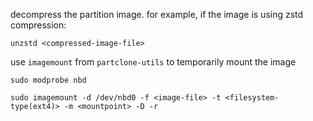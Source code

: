 decompress the partition image. for example, if the image is using zstd compression:

    unzstd <compressed-image-file>
    
use `imagemount` from `partclone-utils` to temporarily mount the image

    sudo modprobe nbd
     
    sudo imagemount -d /dev/nbd0 -f <image-file> -t <filesystem-type(ext4)> -m <mountpoint> -D -r
